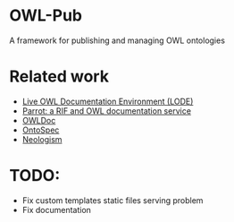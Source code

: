 # OWL-Pub  
A framework for publishing and managing OWL ontologies  
  
# Related work  
 * [Live OWL Documentation Environment (LODE)](http://www.essepuntato.it/lode)  
 * [Parrot: a RIF and OWL documentation service](http://ontorule-project.eu/parrot/parrot)  
 * [OWLDoc](http://neon-toolkit.org/wiki/OWLDoc)  
 * [OntoSpec](http://home.mis.u-picardie.fr/~site-ic/site/)  
 * [Neologism](neologism.deri.ie)  


# TODO:
 * Fix custom templates static files serving problem
 * Fix documentation